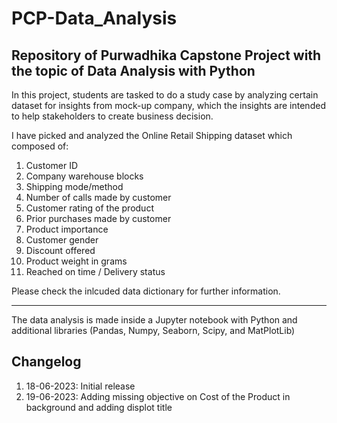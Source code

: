 # PCP-Data_Analysis
Repository of Purwadhika Capstone Project with the topic of Data Analysis with Python
----------------------------------------------------------------------------------------------------------------------------------------

In this project, students are tasked to do a study case by analyzing certain dataset for insights from mock-up company, which the insights are intended to help stakeholders to create business decision.

I have picked and analyzed the Online Retail Shipping dataset which composed of:
  1. Customer ID
  2. Company warehouse blocks
  3. Shipping mode/method
  4. Number of calls made by customer
  5. Customer rating of the product
  6. Prior purchases made by customer
  7. Product importance
  8. Customer gender
  9. Discount offered
  10. Product weight in grams
  11. Reached on time / Delivery status

Please check the inlcuded data dictionary for further information.

-----------------------------------------------------------------------------------------------------------------------------------------
The data analysis is made inside a Jupyter notebook with Python and additional libraries (Pandas, Numpy, Seaborn, Scipy, and MatPlotLib)



## Changelog
1. 18-06-2023: Initial release
2. 19-06-2023: Adding missing objective on Cost of the Product in background and adding displot title
